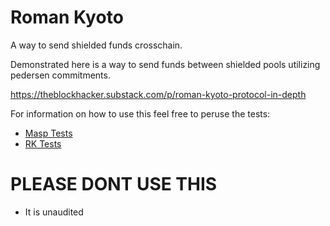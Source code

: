 # Roman Kyoto

A way to send shielded funds crosschain.

Demonstrated here is a way to send funds between shielded pools utilizing pedersen commitments. 

https://theblockhacker.substack.com/p/roman-kyoto-protocol-in-depth

For information on how to use this feel free to peruse the tests:

- [Masp Tests](https://github.com/blockhackersio/roman-kyoto/blob/master/protocol/test/masp.test.ts)
- [RK Tests](https://github.com/blockhackersio/roman-kyoto/blob/master/protocol/test/rk.test.ts)


# PLEASE DONT USE THIS

- It is unaudited
